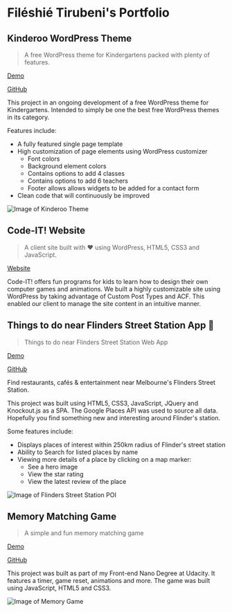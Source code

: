 # Filéshié Tirubeni's Portfolio


## Kinderoo WordPress Theme 
> A free WordPress theme for Kindergartens packed with plenty of features.

[Demo](https://kinderoo.powerwebpress.com.au)

[GitHub](https://github.com/Fileshie/kinderoo)

This project in an ongoing development of a free WordPress theme for Kindergartens. Intended to simply be one the best free WordPress themes in its category.

Features include:
* A fully featured single page template
* High customization of page elements using WordPress customizer
  * Font colors
  * Background element colors
  * Contains options to add 4 classes
  * Contains options to add 6 teachers
  * Footer allows allows widgets to be added for a contact form
* Clean code that will continuously be improved

![Image of Kinderoo Theme](https://fileshie.github.io/portfolio/kinderoo.png)


## Code-IT! Website

> A client site built with ❤️ using WordPress, HTML5, CSS3 and JavaScript.
 
[Website](http://code-it.com.au)

Code-IT! offers fun programs for kids to learn how to design their own computer games and animations. 
We built a highly customizable site using WordPress by taking advantage of Custom Post Types and ACF. This enabled our client to manage the site content in an intuitive manner.



## Things to do near Flinders Street Station App 🚉

> Things to do near Flinders Street Station Web App

[Demo](https://fileshie.github.io/melbourne-flinders-station/)

[GitHub](https://github.com/Fileshie/melbourne-flinders-station)


Find restaurants, cafés & entertainment near Melbourne's Flinders Street Station.

This project was built using HTML5, CSS3, JavaScript, JQuery and Knockout.js as a SPA. The Google Places API was used to source all data. Hopefully you find something new and interesting around Flinder's station.

Some features include:
* Displays places of interest within 250km radius of Flinder's street station
* Ability to Search for listed places by name
* Viewing more details of a place by clicking on a map marker:
  * See a hero image
  * View the star rating
  * View the latest review of the place

![Image of Flinders Street Station POI](https://fileshie.github.io/portfolio/Flinders_Streeet_POI.png)


## Memory Matching Game

> A simple and fun memory matching game 

[Demo](https://fileshie.github.io/memory-game/)

[GitHub](https://fileshie.github.io/memory-game)

This project was built as part of my Front-end Nano Degree at Udacity. It features a timer, game reset, animations and more. 
The game was built using JavaScript, HTML5 and CSS3.


![Image of Memory Game](https://fileshie.github.io/portfolio/Matching_Game.png)

